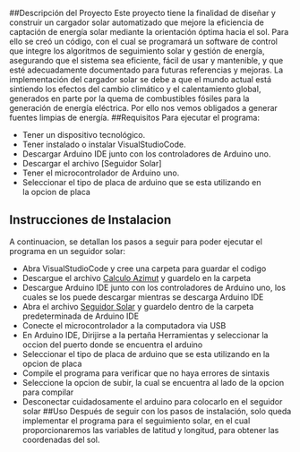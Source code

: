 ##Descripción del Proyecto
Este proyecto tiene la finalidad de diseñar y construir un cargador solar automatizado que mejore la eficiencia de captación de energía solar mediante la orientación óptima hacia el sol. Para ello se creó un código, con el cual se programará un software de control que integre los algoritmos de seguimiento solar y gestión de energía, asegurando que el sistema sea eficiente, fácil de usar y mantenible, y que esté adecuadamente documentado para futuras referencias y mejoras. La implementación del cargador solar se debe a que el mundo actual está sintiendo los efectos del cambio climático y el calentamiento global, generados en parte por la quema de combustibles fósiles para la generación de energía eléctrica. Por ello nos vemos obligados a generar fuentes limpias de energía.
##Requisitos
Para ejecutar el programa:
- Tener un dispositivo tecnológico. 
- Tener instalado o instalar VisualStudioCode.
- Descargar Arduino IDE junto con los controladores de Arduino uno.
- Descargar el archivo [Seguidor Solar]
- Tener el microcontrolador de Arduino uno.
- Seleccionar el tipo de placa de arduino que se esta utilizando en la opcion de placa
## Instrucciones de Instalacion
A continuacion, se detallan los pasos a seguir para poder ejecutar el programa en un seguidor solar:
- Abra VisualStudioCode y cree una carpeta para guardar el codigo
- Descargue el archivo [Calculo Azimut](https://github.com/MariaCVR/PIS/blob/main/calculo_azimut.c) y guardelo en la carpeta
- Descargue Arduino IDE junto con los controladores de Arduino uno, los cuales se los puede descargar mientras se descarga Arduino IDE
- Abra el archivo [Seguidor Solar](https://github.com/MariaCVR/PIS/commit/3fcef5f2689e61b4c51ab52df61bb7fa25235b4f) y guardelo dentro de la carpeta predeterminada de Arduino IDE
- Conecte el microcontrolador a la computadora via USB
- En Arduino IDE, Dirijirse a la pertaña Herramientas y seleccionar la occion del puerto donde se encuentra el arduino
- Seleccionar el tipo de placa de arduino que se esta utilizando en la opcion de placa
- Compile el programa para verificar que no haya errores de sintaxis
- Seleccione la opcion de subir, la cual se encuentra al lado de la opcion para compilar
- Desconectar cuidadosamente el arduino para colocarlo en el seguidor solar
##Uso
Después de seguir con los pasos de instalación, solo queda implementar el programa para el seguimiento solar, en el cual proporcionaremos las variables de latitud y longitud, para obtener las coordenadas del sol.
